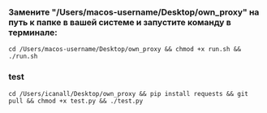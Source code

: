 ### Замените "/Users/macos-username/Desktop/own_proxy" на путь к папке в вашей системе и запустите команду в терминале:

`cd /Users/macos-username/Desktop/own_proxy && chmod +x run.sh && ./run.sh`


### test

`cd /Users/icanall/Desktop/own_proxy && pip install requests && git pull && chmod +x test.py && ./test.py`